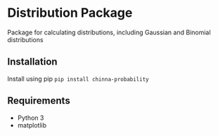 # Distribution Package
Package for calculating distributions, including Gaussian and Binomial distributions

## Installation
Install using pip
```pip install chinna-probability```

## Requirements
* Python 3
* matplotlib